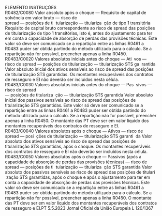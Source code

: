  
ELEMENTO  INSTRUÇÕES  
R0482/C0080  Valor absoluto após o 
choque — Requisito de 
capital de solvência em 
valor bruto — risco de  
spread  — posições de ti ­
tularização — titulariza ­
ção de tipo 1 transitória  Requisito de capital bruto correspondente ao risco de  spread  das posições de 
titularização de tipo 1 transitórias, isto é, antes do ajustamento para ter em conta 
a capacidade de absorção de perdas das provisões técnicas. 
Este valor só deve ser comunicado se a repartição entre as linhas R0461 a R0483 
puder ser obtida partindo do método utilizado para o cálculo. Se a repartição não 
for possível, preencher apenas a linha R0450.  
R0483/C0020  Valores absolutos iniciais 
antes do choque — Ati ­
vos — risco de  spread  — 
posições de titularização 
— titularização STS ga ­
rantida  Valor absoluto inicial dos ativos sensíveis ao risco de  spread  das posições de 
titularização STS garantidas. 
Os montantes recuperáveis dos contratos de resseguro e EI não deverão ser 
incluídos nesta célula.  
R0483/C0030  Valores absolutos iniciais 
antes do choque — Pas ­
sivos — risco de  spread  
— posições de titulariza ­
ção — titularização STS 
garantida  Valor absoluto inicial dos passivos sensíveis ao risco de  spread  das posições de 
titularização STS garantidas. 
Este valor só deve ser comunicado se a repartição entre as linhas R0461 a R0483 
puder ser obtida partindo do método utilizado para o cálculo. Se a repartição não 
for possível, preencher apenas a linha R0450. 
O montante das PT deve ser em valor líquido dos montantes recuperáveis dos 
contratos de resseguro e EI.  
R0483/C0040  Valores absolutos após o 
choque — Ativos — 
risco de  spread  — posi ­
ções de titularização — 
titularização STS garanti ­
da  Valor absoluto dos ativos sensíveis ao risco de  spread  das posições de titularização 
STS garantidas, após o choque. 
Os montantes recuperáveis dos contratos de resseguro e EI não deverão ser 
incluídos nesta célula.  
R0483/C0050  Valores absolutos após o 
choque — Passivos (após 
a capacidade de absorção 
de perdas das provisões 
técnicas) — risco de  
spread  — posições de ti ­
tularização — titulariza ­
ção STS garantida  Valor absoluto dos passivos sensíveis ao risco de  spread  das posições de titulari ­
zação STS garantidas, após o choque e após o ajustamento para ter em conta a 
capacidade de absorção de perdas das provisões técnicas. 
Este valor só deve ser comunicado se a repartição entre as linhas R0461 a R0483 
puder ser obtida partindo do método utilizado para o cálculo. Se a repartição não 
for possível, preencher apenas a linha R0450. 
O montante das PT deve ser em valor líquido dos montantes recuperáveis dos 
contratos de resseguro e EI.PT  5.5.2023 Jornal Oficial da União Europeia L 120/1367